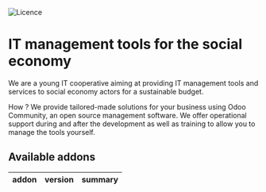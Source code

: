 ![Licence](https://img.shields.io/badge/licence-AGPL--3-blue.svg)

# IT management tools for the social economy

We are a young IT cooperative aiming at providing IT management tools and
services to social economy actors for a sustainable budget.

How ? We provide tailored-made solutions for your business using Odoo Community,
 an open source management software. We offer operational support during and
 after the development as well as training to allow you to manage the tools
 yourself.

<!-- prettier-ignore-start -->
[//]: # (addons)

Available addons
----------------
addon | version | summary
--- | --- | ---

[//]: # (end addons)
<!-- prettier-ignore-end -->
